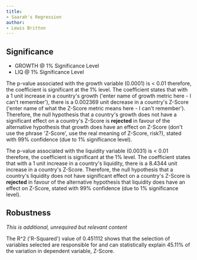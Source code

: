 ```yaml
---
title:
- Saarah's Regression
author: 
- Lewis Britton
---
```


## Significance

* GROWTH @ 1% Significance Level 
* LIQ @ 1% Significance Level 

The p-value associated with the growth variable (0.0001) is < 0.01 therefore, the coefficient is significant at the 1% level. The coefficient states that with a 1 unit increase in a country's growth ('enter name of growth metric here - I can't remember'), there is a 0.002369 unit decrease in a country's Z-Score ('enter name of what the Z-Score metric means here - I can't remember'). Therefore, the null hypothesis that a country's growth does not have a significant effect on a country's Z-Score is **rejected** in favour of the alternative hypothesis that growth does have an effect on Z-Score (don't use the phrase 'Z-Score', use the real meaning of Z-Score, risk?), stated with 99% confidence (due to 1% significance level).

The p-value associated with the liquidity variable (0.0031) is < 0.01 therefore, the coefficient is significant at the 1% level. The coefficient states that with a 1 unit increase in a country's liquidity, there is a 8.4344 unit increase in a country's Z-Score. Therefore, the null hypothesis that a country's liquidity does not have significant effect on a country's Z-Score is **rejected** in favour of the alternative hypothesis that liquidity does have an effect on Z-Score, stated with 99% confidence (due to 1% significance level).

## Robustness

*This is additional, unrequired but relevant content*  

The R^2 ('R-Squared') value of 0.451112 shows that the selection of variables selected are responsible for and can statistically explain 45.11% of the variation in dependent variable, Z-Score.   
